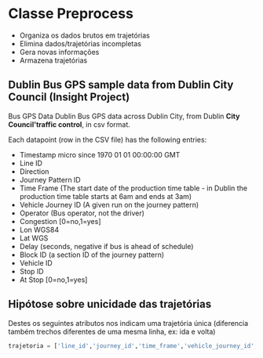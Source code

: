 # Classe Preprocess

- Organiza os dados brutos em trajetórias
- Elimina dados/trajetórias incompletas
- Gera novas informações
- Armazena trajetórias

## Dublin Bus GPS sample data from Dublin City Council (Insight Project)

Bus GPS Data Dublin Bus GPS data across Dublin City, from Dublin **City Council'traffic control**, in csv format. 

Each datapoint (row in the CSV file) has the following entries:

- Timestamp micro since 1970 01 01 00:00:00 GMT
- Line ID
- Direction
- Journey Pattern ID
- Time Frame (The start date of the production time table - in Dublin the production time table starts at 6am and ends at 3am)
- Vehicle Journey ID (A given run on the journey pattern)
- Operator (Bus operator, not the driver)
- Congestion [0=no,1=yes]
- Lon WGS84
- Lat WGS
- Delay (seconds, negative if bus is ahead of schedule)
- Block ID (a section ID of the journey pattern)
- Vehicle ID
- Stop ID
- At Stop [0=no,1=yes]

## Hipótose sobre unicidade das trajetórias

Destes os seguintes atributos nos indicam uma trajetória única
(diferencia também trechos diferentes de uma mesma linha, ex: ida e
volta)

``` python
trajetoria = ['line_id','journey_id','time_frame','vehicle_journey_id','operator','vehicle_id']
```

